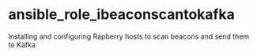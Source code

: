 # ansible_role_ibeaconscantokafka
Installing and configuring Rapberry hosts to scan beacons and send them to Kafka
